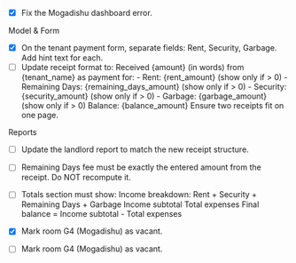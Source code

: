 - [x] Fix the Mogadishu dashboard error.

Model & Form
- [x] On the tenant payment form, separate fields: 
    Rent, Security, Garbage. Add hint text for each.
- [ ] Update receipt format to:
    Received {amount} (in words) from {tenant_name} as payment for:
      - Rent: {rent_amount} (show only if > 0)
      - Remaining Days: {remaining_days_amount} (show only if > 0)
      - Security: {security_amount} (show only if > 0)
      - Garbage: {garbage_amount} (show only if > 0)
    Balance: {balance_amount}
    Ensure two receipts fit on one page.

Reports
- [ ] Update the landlord report to match the new receipt structure.
- [ ] Remaining Days fee must be exactly the entered amount from the receipt. Do NOT recompute it.
- [ ] Totals section must show:
      Income breakdown: Rent + Security + Remaining Days + Garbage
      Income subtotal
      Total expenses
      Final balance = Income subtotal - Total expenses

 
- [x] Mark room G4 (Mogadishu) as vacant.
- [ ] Mark room G4 (Mogadishu) as vacant. 